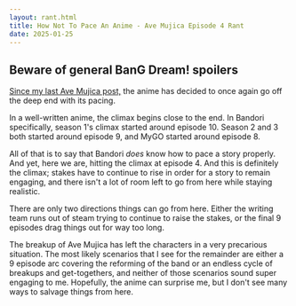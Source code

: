 ```yaml
---
layout: rant.html
title: How Not To Pace An Anime - Ave Mujica Episode 4 Rant
date: 2025-01-25
---
```

## **Beware of general BanG Dream! spoilers**

[Since my last Ave Mujica post,](https://jacen.moe/rants/20250119-an-ave-mujica-3-episode-rule-rant/) the anime has decided to once again go off the deep end with its pacing.
<!-- more -->

In a well-written anime, the climax begins close to the end. In Bandori specifically, season 1's climax started around episode 10. Season 2 and 3 both started around episode 9, and MyGO started around episode 8.

All of that is to say that Bandori *does* know how to pace a story properly. And yet, here we are, hitting the climax at episode 4. And this is definitely the climax; stakes have to continue to rise in order for a story to remain engaging, and there isn't a lot of room left to go from here while staying realistic.

There are only two directions things can go from here. Either the writing team runs out of steam trying to continue to raise the stakes, or the final 9 episodes drag things out for way too long.

The breakup of Ave Mujica has left the characters in a very precarious situation. The most likely scenarios that I see for the remainder are either a 9 episode arc covering the reforming of the band or an endless cycle of breakups and get-togethers, and neither of those scenarios sound super engaging to me. Hopefully, the anime can surprise me, but I don't see many ways to salvage things from here.